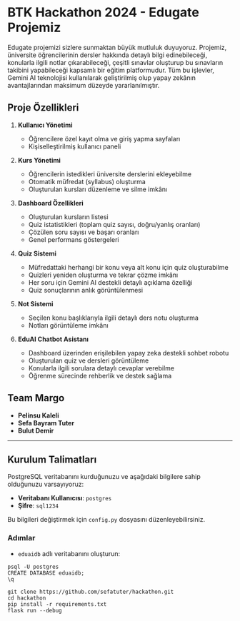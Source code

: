 # BTK Hackathon 2024 - Edugate Projemiz

Edugate projemizi sizlere sunmaktan büyük mutluluk duyuyoruz. Projemiz, üniversite öğrencilerinin dersler hakkında detaylı bilgi edinebileceği, konularla ilgili notlar çıkarabileceği, çeşitli sınavlar oluşturup bu sınavların takibini yapabileceği kapsamlı bir eğitim platformudur. Tüm bu işlevler, Gemini AI teknolojisi kullanılarak geliştirilmiş olup yapay zekânın avantajlarından maksimum düzeyde yararlanılmıştır.

## Proje Özellikleri

1. **Kullanıcı Yönetimi**
   - Öğrencilere özel kayıt olma ve giriş yapma sayfaları
   - Kişiselleştirilmiş kullanıcı paneli

2. **Kurs Yönetimi**
   - Öğrencilerin istedikleri üniversite derslerini ekleyebilme
   - Otomatik müfredat (syllabus) oluşturma
   - Oluşturulan kursları düzenleme ve silme imkânı

3. **Dashboard Özellikleri**
   - Oluşturulan kursların listesi
   - Quiz istatistikleri (toplam quiz sayısı, doğru/yanlış oranları)
   - Çözülen soru sayısı ve başarı oranları
   - Genel performans göstergeleri

4. **Quiz Sistemi**
   - Müfredattaki herhangi bir konu veya alt konu için quiz oluşturabilme
   - Quizleri yeniden oluşturma ve tekrar çözme imkânı
   - Her soru için Gemini AI destekli detaylı açıklama özelliği
   - Quiz sonuçlarının anlık görüntülenmesi

5. **Not Sistemi**
   - Seçilen konu başlıklarıyla ilgili detaylı ders notu oluşturma
   - Notları görüntüleme imkânı

6. **EduAI Chatbot Asistanı**
   - Dashboard üzerinden erişilebilen yapay zeka destekli sohbet robotu
   - Oluşturulan quiz ve dersleri görüntüleme
   - Konularla ilgili sorulara detaylı cevaplar verebilme
   - Öğrenme sürecinde rehberlik ve destek sağlama

## Team Margo
- **Pelinsu Kaleli**
- **Sefa Bayram Tuter**
- **Bulut Demir**

---

## Kurulum Talimatları

PostgreSQL veritabanını kurduğunuzu ve aşağıdaki bilgilere sahip olduğunuzu varsayıyoruz:
- **Veritabanı Kullanıcısı**: `postgres`
- **Şifre**: `sql1234`

Bu bilgileri değiştirmek için `config.py` dosyasını düzenleyebilirsiniz.

### Adımlar

- `eduaidb` adlı veritabanını oluşturun:
```
psql -U postgres
CREATE DATABASE eduaidb;
\q
```

```
git clone https://github.com/sefatuter/hackathon.git
cd hackathon
pip install -r requirements.txt
flask run --debug
```